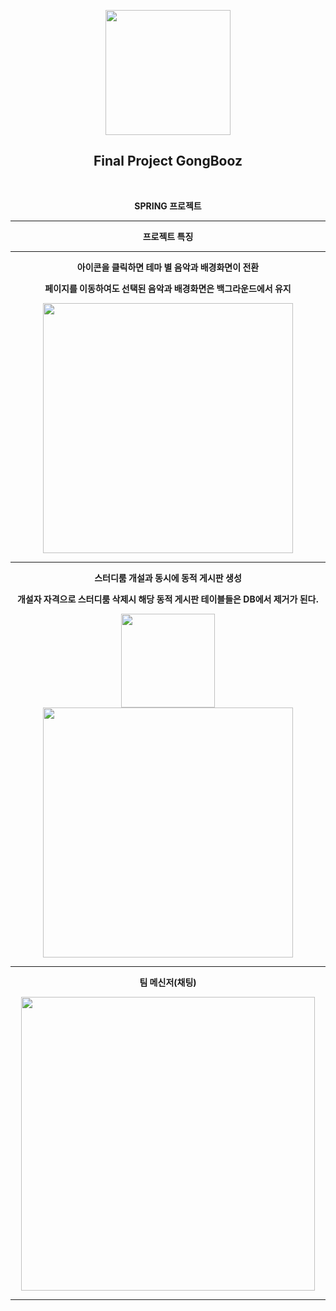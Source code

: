 <p align="center"><img src="https://user-images.githubusercontent.com/106230507/202241326-31158a80-a821-4af3-978c-8eb93967aedc.png" width="200"></p>
<h2 align="center">Final Project GongBooz</h2>

<br>
<p align="center"><b>SPRING 프로젝트</b></p>
<hr>
<p align="center"><b>프로젝트 특징</b></p>
<hr>
<p align="center"><b>아이콘을 클릭하면 테마 별 음악과 배경화면이 전환</b></p>
<p align="center"><b>페이지를 이동하여도 선택된 음악과 배경화면은 백그라운드에서 유지</b></p>
<p align="center"><img src="https://user-images.githubusercontent.com/106230507/202229386-3d81eefc-0fab-4c86-a2e7-dd55efac63d9.png" width="400"></p>
<hr>
<p align="center"><b>스터디룸 개설과 동시에 동적 게시판 생성</b></p>
<p align="center"><b>개설자 자격으로 스터디룸 삭제시 해당 동적 게시판 테이블들은 DB에서 제거가 된다.</b></p>
<div align="center">
<img src="https://user-images.githubusercontent.com/106230507/202241410-9b169578-aa5a-49ee-8e8a-189c71ce998b.png" width="150">
<img src="https://user-images.githubusercontent.com/106230507/202239959-b21eac64-f299-4e82-a4ac-1585b16ef25b.png" width="400">
<hr>
<b align="center">팀 메신저(채팅)</b><br>
<p align="center"><img src="https://user-images.githubusercontent.com/106230507/202243294-8f14b541-d1dd-42ec-85cf-014f43354bb6.png" width="470"></p>
<hr> 


